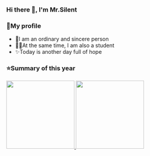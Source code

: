 ### Hi there 👋,  I'm Mr.Silent

### 🎯My profile
- 🌟I am an ordinary and sincere person
- 👨‍🎓At the same time, I am also a student
- ✨Today is another day full of hope

<!--
**Star-River-and-moonlight/Star-River-and-moonlight** is a ✨ _special_ ✨ repository because its `README.md` (this file) appears on your GitHub profile.

Here are some ideas to get you started:

- 🔭 I’m currently working on ...
- 🌱 I’m currently learning ...
- 👯 I’m looking to collaborate on ...
- 🤔 I’m looking for help with ...
- 💬 Ask me about ...
- 📫 How to reach me: ...
- 😄 Pronouns: ...
- ⚡ Fun fact: ...
-->

### ⭐Summary of this year

<a href="https://github.com/Star-river-and-moonlight">
  <img height="180em" src="https://github-readme-stats.vercel.app/api?username=Star-river-and-moonlight&theme=buefy&show_icons=true" />
  <img height="180em" src="https://github-readme-stats.vercel.app/api/top-langs/?username=Star-river-and-moonlight&theme=buefy&layout=compact" />
</a>
